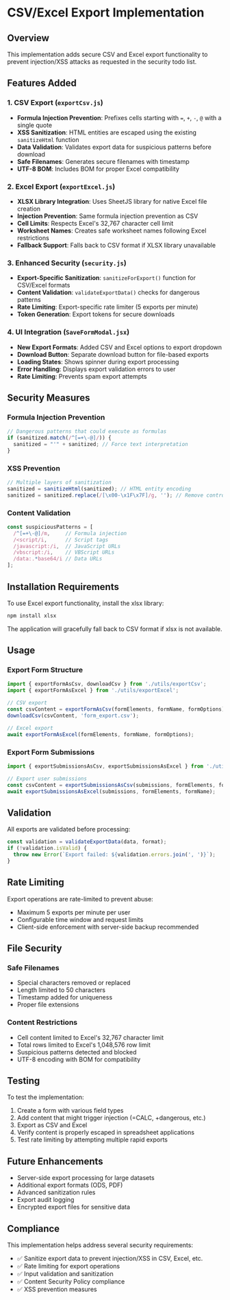 # CSV/Excel Export Implementation

## Overview
This implementation adds secure CSV and Excel export functionality to prevent injection/XSS attacks as requested in the security todo list.

## Features Added

### 1. CSV Export (`exportCsv.js`)
- **Formula Injection Prevention**: Prefixes cells starting with `=`, `+`, `-`, `@` with a single quote
- **XSS Sanitization**: HTML entities are escaped using the existing `sanitizeHtml` function  
- **Data Validation**: Validates export data for suspicious patterns before download
- **Safe Filenames**: Generates secure filenames with timestamp
- **UTF-8 BOM**: Includes BOM for proper Excel compatibility

### 2. Excel Export (`exportExcel.js`)
- **XLSX Library Integration**: Uses SheetJS library for native Excel file creation
- **Injection Prevention**: Same formula injection prevention as CSV
- **Cell Limits**: Respects Excel's 32,767 character cell limit
- **Worksheet Names**: Creates safe worksheet names following Excel restrictions
- **Fallback Support**: Falls back to CSV format if XLSX library unavailable

### 3. Enhanced Security (`security.js`)
- **Export-Specific Sanitization**: `sanitizeForExport()` function for CSV/Excel formats
- **Content Validation**: `validateExportData()` checks for dangerous patterns
- **Rate Limiting**: Export-specific rate limiter (5 exports per minute)
- **Token Generation**: Export tokens for secure downloads

### 4. UI Integration (`SaveFormModal.jsx`)
- **New Export Formats**: Added CSV and Excel options to export dropdown
- **Download Button**: Separate download button for file-based exports
- **Loading States**: Shows spinner during export processing
- **Error Handling**: Displays export validation errors to user
- **Rate Limiting**: Prevents spam export attempts

## Security Measures

### Formula Injection Prevention
```javascript
// Dangerous patterns that could execute as formulas
if (sanitized.match(/^[=+\-@]/)) {
  sanitized = "'" + sanitized; // Force text interpretation
}
```

### XSS Prevention
```javascript
// Multiple layers of sanitization
sanitized = sanitizeHtml(sanitized); // HTML entity encoding
sanitized = sanitized.replace(/[\x00-\x1F\x7F]/g, ''); // Remove control chars
```

### Content Validation
```javascript
const suspiciousPatterns = [
  /^[=+\-@]/m,     // Formula injection
  /<script/i,      // Script tags  
  /javascript:/i,  // JavaScript URLs
  /vbscript:/i,    // VBScript URLs
  /data:.*base64/i // Data URLs
];
```

## Installation Requirements

To use Excel export functionality, install the xlsx library:

```bash
npm install xlsx
```

The application will gracefully fall back to CSV format if xlsx is not available.

## Usage

### Export Form Structure
```javascript
import { exportFormAsCsv, downloadCsv } from './utils/exportCsv';
import { exportFormAsExcel } from './utils/exportExcel';

// CSV export
const csvContent = exportFormAsCsv(formElements, formName, formOptions);
downloadCsv(csvContent, 'form_export.csv');

// Excel export  
await exportFormAsExcel(formElements, formName, formOptions);
```

### Export Form Submissions
```javascript
import { exportSubmissionsAsCsv, exportSubmissionsAsExcel } from './utils/exportCsv';

// Export user submissions
const csvContent = exportSubmissionsAsCsv(submissions, formElements, formName);
await exportSubmissionsAsExcel(submissions, formElements, formName);
```

## Validation

All exports are validated before processing:

```javascript
const validation = validateExportData(data, format);
if (!validation.isValid) {
  throw new Error(`Export failed: ${validation.errors.join(', ')}`);
}
```

## Rate Limiting

Export operations are rate-limited to prevent abuse:
- Maximum 5 exports per minute per user
- Configurable time window and request limits
- Client-side enforcement with server-side backup recommended

## File Security

### Safe Filenames
- Special characters removed or replaced
- Length limited to 50 characters
- Timestamp added for uniqueness
- Proper file extensions

### Content Restrictions
- Cell content limited to Excel's 32,767 character limit
- Total rows limited to Excel's 1,048,576 row limit
- Suspicious patterns detected and blocked
- UTF-8 encoding with BOM for compatibility

## Testing

To test the implementation:

1. Create a form with various field types
2. Add content that might trigger injection (=CALC, +dangerous, etc.)
3. Export as CSV and Excel
4. Verify content is properly escaped in spreadsheet applications
5. Test rate limiting by attempting multiple rapid exports

## Future Enhancements

- Server-side export processing for large datasets
- Additional export formats (ODS, PDF)
- Advanced sanitization rules
- Export audit logging
- Encrypted export files for sensitive data

## Compliance

This implementation helps address several security requirements:
- ✅ Sanitize export data to prevent injection/XSS in CSV, Excel, etc.
- ✅ Rate limiting for export operations
- ✅ Input validation and sanitization
- ✅ Content Security Policy compliance
- ✅ XSS prevention measures
